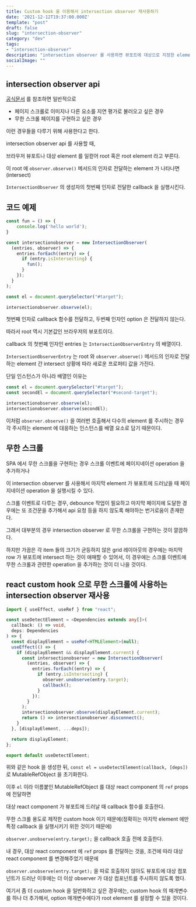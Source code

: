 ```yaml
---
title: Custom hook 을 이용해서 intersection observer 재사용하기
date: '2021-12-12T19:37:00.000Z'
template: "post"
draft: false
slug: "intersection-observer"
category: "dev"
tags:
- "intersection-observer"
description: "intersection observer 를 사용하면 뷰포트에 대상으로 지정한 element 가 나타날 때의 이벤트를 지정할 수 있다."
socialImage: ""
---
```


## intersection observer api

[공식문서](https://developer.mozilla.org/en-US/docs/Web/API/Intersection_Observer_API) 를 참조하면 일반적으로

- 페이지 스크롤로 이미지나 다른 요소를 지연 평가로 불러오고 싶은 경우
- 무한 스크롤 페이지를 구현하고 싶은 경우

이런 경우들을 다루기 위해 사용한다고 한다.

intersection observer api 를 사용할 때, 

브라우저 뷰포트나 대상 element 를 일컫어 root 혹은 root element 라고 부른다. 

이 root 에 `observer.observe()` 메서드의 인자로 전달하는 element 가 나타나면(intersect)

`IntersectionObserver` 의 생성자의 첫번째 인자로 전달한 callback 을 실행시킨다.

## 코드 예제

```typescript
const fun = () => {
    console.log('hello world');
}

const intersectionobserver = new IntersectionObserver(
  (entries, observer) => {
    entries.forEach((entry) => {
      if (entry.isIntersecting) {
        fun();
      }
    });
  }
);

const el = document.querySelector("#target");

intersectionobserver.observe(el);
```

첫번째 인자로 callback 함수를 전달하고, 두번째 인자인 option 은 전달하지 않는다.

따라서 root 역시 기본값인 브라우저의 뷰포트이다.

callback 의 첫번째 인자인 entries 는 `IntersectionObserverEntry` 의 배열이다.

`IntersectionObserverEntry` 는 root 와 `observer.observe()` 메서드의 인자로 전달하는 element 간 intersect 상황에 따라 새로운 프로퍼티 값을 가진다.

단일 인스턴스가 아니라 배열인 이유는

```typescript
const el = document.querySelector("#target");
const secondEl = document.querySelector("#second-target");

intersectionobserver.observe(el);
intersectionobserver.observe(secondEl);
```

이처럼 `observer.observe()` 을 여러번 호출해서 다수의 element 를 주시하는 경우 각 주시하는 element 에 대응하는 인스턴스를 배열 요소로 담기 때문이다.

## 무한 스크롤

SPA 에서 무한 스크롤을 구현하는 경우 스크롤 이벤트에 페이지네이션 operation 을 추가하거나

이 intersection observer 를 사용해서 마지막 element 가 뷰포트에 드러났을 때 페이지네이션 operation 을 실행시킬 수 있다.

스크롤 이벤트로 다루는 경우, debounce 작업이 필요하고 마지막 페이지에 도달한 경우에는 또 조건문을 추가해서 api 요청 등을 하지 않도록 해야하는 번거로움이 존재한다.

그래서 대부분의 경우 intersection observer 로 무한 스크롤을 구현하는 것이 깔끔하다.

하지만 가끔은 각 item 들의 크기가 균등하지 않은 grid 레이아웃의 경우에는 마지막 row 가 뷰포트에 intersect 하는 것이 애매할 수 있어서, 이 경우에는 스크롤 이벤트에 무한 스크롤과 관련한 operation 을 추가하는 것이 더 나을 것이다. 

## react custom hook 으로 무한 스크롤에 사용하는 intersection observer 재사용

```typescript jsx
import { useEffect, useRef } from "react";

const useDetectElement = <Dependencies extends any[]>(
  callback: () => void,
  deps: Dependencies
) => {
  const displayElement = useRef<HTMLElement>(null);
  useEffect(() => {
    if (displayElement && displayElement.current) {
      const intersectionobserver = new IntersectionObserver(
        (entries, observer) => {
          entries.forEach((entry) => {
            if (entry.isIntersecting) {
              observer.unobserve(entry.target);
              callback();
            }
          });
        }
      );
      intersectionobserver.observe(displayElement.current);
      return () => intersectionobserver.disconnect();
    }
  }, [displayElement, ...deps]);

  return displayElement;
};

export default useDetectElement;
```

위와 같은 hook 을 생성한 뒤, `const el = useDetectElement(callback, [deps])` 로 MutableRefObject 을 초기화한다.
 
이후 `el` 이라 이름붙인 MutableRefObject 를 대상 react component 의 `ref` props 에 전달하면

대상 react component 가 뷰포트에 드러날 때 callback 함수를 호출한다.

무한 스크롤 용도로 제작한 custom hook 이기 때문에(정확히는 마지막 element 에만 특정 callback 을 실행시키기 위한 것이기 때문에) 

`observer.unobserve(entry.target);` 을 callback 호출 전에 호출한다.

내 경우, 대상 react component 에 `ref` props 를 전달하는 것을, 조건에 따라 대상 react component 를 변경해주었기 때문에

`observer.unobserve(entry.target);` 을 따로 호출하지 않아도 뷰포트에 대상 컴포넌트가 드러난 이후에는 더 이상 observer 가 대상 컴포넌트를 주시하지 않도록 했다.

여기서 좀 더 custom hook 을 일반화하고 싶은 경우에는, custom hook 의 매개변수를 하나 더 추가해서, option 매개변수에다가 root element 를 설정할 수 있을 것이다.
